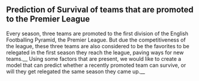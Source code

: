 ## Prediction of Survival of teams that are promoted to the Premier League
Every season, three teams are promoted to the first division of the English Footballing Pyramid, the Premier League. But due the competitiveness of the league, these three teams are also considered to be the favorites to be relegated in the first season they reach the league, paving ways for new teams.__
Using some factors that are present, we would like to create a model that can predict whether a recently promoted team can survive, or will they get relegated the same season they came up.__